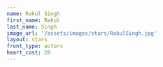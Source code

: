 ```yaml
---
name: Rakul Singh
first_name: Rakul  
last_name: Singh
image_url: '/assets/images/stars/RakulSingh.jpg'
layout: stars
front_type: actors
heart_cost: 20
---
```

